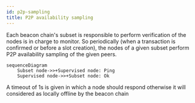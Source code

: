 ```yaml
---
id: p2p-sampling
title: P2P availability sampling
---
```


Each beacon chain's subset is responsible to perform verification of the nodes is in charge to monitor.
So periodically (when a transaction is confirmed or before a slot creation), the nodes of a given subset perform P2P availability sampling of the given peers.

```mermaid
sequenceDiagram
    Subset node->>+Supervised node: Ping
    Supervised node->>+Subset node: Ok
```

A timeout of 1s is given in which a node should respond otherwise it will considered as locally offline by the beacon chain


